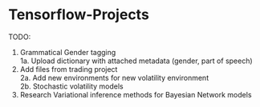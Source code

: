 # Tensorflow-Projects

TODO:

1. Grammatical Gender tagging  
        1a. Upload dictionary with attached metadata (gender, part of speech)  
2. Add files from trading project   
        2a. Add new environments for new volatility environment  
        2b. Stochastic volatility models  
3. Research Variational inference methods for Bayesian Network models
